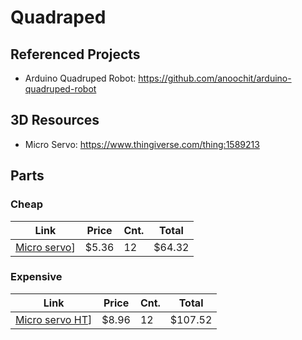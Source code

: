 # Quadraped

## Referenced Projects

 - Arduino Quadruped Robot: https://github.com/anoochit/arduino-quadruped-robot

## 3D Resources

 - Micro Servo: https://www.thingiverse.com/thing:1589213

## Parts

### Cheap

| Link | Price | Cnt. | Total |
|---|---|---|---|
| [Micro servo](https://www.adafruit.com/product/169)] | $5.36 | 12 | $64.32 |

### Expensive

| Link | Price | Cnt. | Total |
|---|---|---|---|
| [Micro servo HT](https://www.adafruit.com/product/1143)] | $8.96 | 12 | $107.52 |
